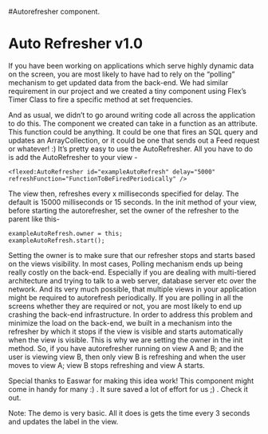 #Autorefresher component.

# Auto Refresher v1.0 #
If you have been working on applications which serve highly dynamic data on the screen, you are most likely to have had to rely on the “polling” mechanism to get updated data from the back-end. We had similar requirement in our project and we created a tiny component using Flex’s Timer Class to fire a specific method at set frequencies.

And as usual, we didn’t to go around writing code all across the application to do this. The component we created can take in a function as an attribute. This function could be anything. It could be one that fires an SQL query and updates an ArrayCollection, or it could be one that sends out a Feed request or whatever! :) It’s pretty easy to use the AutoRefresher. All you have to do is add the AutoRefresher to your view -
```
<flexed:AutoRefresher id="exampleAutoRefresh" delay="5000" refreshFunction="FunctionToBeFiredPeriodically" />
```
The view then, refreshes every x milliseconds specified for delay. The default is 15000 milliseconds or 15 seconds. In the init method of your view, before starting the autorefresher, set the owner of the refresher to the parent like this-
```
exampleAutoRefresh.owner = this;
exampleAutoRefresh.start();
```
Setting the owner is to make sure that our refresher stops and starts based on the views visibility. In most cases, Polling mechanism ends up being really costly on the back-end. Especially if you are dealing with multi-tiered architecture and trying to talk to a web server, database server etc over the network. And its very much possible, that multiple views in your application might be required to autorefresh periodically. If you are polling in all the screens whether they are required or not, you are most likely to end up crashing the back-end infrastructure. In order to address this problem and minimize the load on the back-end, we built in a mechanism into the refresher by which it stops if the view is visible and starts automatically when the view is visible. This is why we are setting the owner in the init method. So, if you have autorefresher running on view A and B; and the user is viewing view B, then only view B is refreshing and when the user moves to view A; view B stops refreshing and view A starts.

Special thanks to Easwar for making this idea work! This component might come in handy for many :) . It sure saved a lot of effort for us ;) . Check it out.

Note: The demo is very basic. All it does is gets the time every 3 seconds and updates the label in the view.